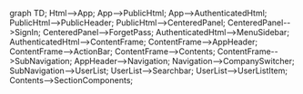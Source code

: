 graph TD;
  Html-->App;
  App-->PublicHtml;
  App-->AuthenticatedHtml;
  PublicHtml-->PublicHeader;
  PublicHtml-->CenteredPanel;
  CenteredPanel-->SignIn;
  CenteredPanel-->ForgetPass;
  AuthenticatedHtml-->MenuSidebar;
  AuthenticatedHtml-->ContentFrame;
  ContentFrame-->AppHeader;
  ContentFrame-->ActionBar;
  ContentFrame-->Contents;
  ContentFrame-->SubNavigation;
  AppHeader-->Navigation;
  Navigation-->CompanySwitcher;
  SubNavigation-->UserList;
  UserList-->Searchbar;
  UserList-->UserListItem;
  Contents-->SectionComponents;







